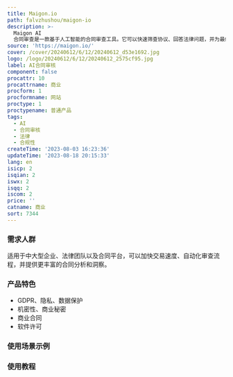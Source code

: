 ```yaml
---
title: Maigon.io
path: falvzhushou/maigon-io
description: >-
  Maigon AI
  合同审查是一款基于人工智能的合同审查工具。它可以快速筛查协议、回答法律问题，并为最终合同的定稿提供指导，帮助您快速完成交易。我们的解决方案采用最先进的深度学习技术，确保最大的准确性和效率。我们定期根据客户需求，增加对新类型合同的支持。
source: 'https://maigon.io/'
cover: /cover/20240612/6/12/20240612_d53e1692.jpg
logo: /logo/20240612/6/12/20240612_2575cf95.jpg
label: AI合同审核
component: false
procattr: 10
procattrname: 商业
procform: 1
procformname: 网站
proctype: 1
proctypename: 普通产品
tags:
  - AI
  - 合同审核
  - 法律
  - 合规性
createTime: '2023-08-03 16:23:36'
updateTime: '2023-08-18 20:15:33'
lang: en
isicp: 2
isqian: 2
iswx: 2
isqq: 2
iscom: 2
price: ''
catname: 商业
sort: 7344
---
```




### 需求人群
适用于中大型企业、法律团队以及合同平台，可以加快交易速度、自动化审查流程，并提供更丰富的合同分析和洞察。

### 产品特色
- GDPR、隐私、数据保护
- 机密性、商业秘密
- 商业合同
- 软件许可

### 使用场景示例


### 使用教程


  
